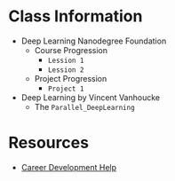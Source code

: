 
# Class Information

- Deep Learning Nanodegree Foundation
    - Course Progression
        - `Lession 1`
        - `Lession 2`
    - Project Progression
        - `Project 1`
- Deep Learning by Vincent Vanhoucke
    - The `Parallel_DeepLearning`

# Resources

- [Career Development Help](https://career-resource-center.udacity.com/start-your-job-search/nanodegree-career-services)